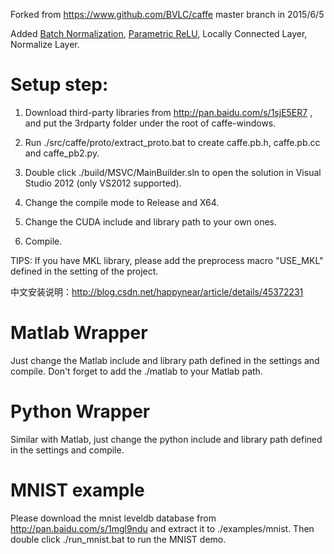 Forked from https://www.github.com/BVLC/caffe master branch in 2015/6/5

Added [Batch Normalization](http://arxiv.org/abs/1502.03167), [Parametric ReLU](http://arxiv.org/abs/1502.01852), Locally Connected Layer, Normalize Layer.

Setup step:
======
1. Download third-party libraries from http://pan.baidu.com/s/1sjE5ER7 , and put the 3rdparty folder under the root of caffe-windows.

2. Run ./src/caffe/proto/extract_proto.bat to create caffe.pb.h, caffe.pb.cc and caffe_pb2.py.

3. Double click ./build/MSVC/MainBuilder.sln to open the solution in Visual Studio 2012 (only VS2012 supported).

4. Change the compile mode to Release and X64.

5. Change the CUDA include and library path to your own ones.

6. Compile.

TIPS: If you have MKL library, please add the preprocess macro "USE_MKL" defined in the setting of the project.

中文安装说明：http://blog.csdn.net/happynear/article/details/45372231

Matlab Wrapper
======
Just change the Matlab include and library path defined in the settings and compile.
Don't forget to add the ./matlab to your Matlab path.

Python Wrapper
======
Similar with Matlab, just change the python include and library path defined in the settings and compile.

MNIST example
======
Please download the mnist leveldb database from http://pan.baidu.com/s/1mgl9ndu and extract it to ./examples/mnist. Then double click ./run_mnist.bat to run the MNIST demo.

